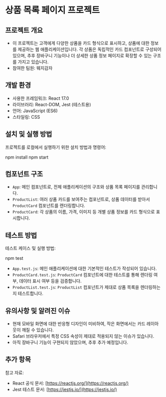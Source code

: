 # 상품 목록 페이지 프로젝트

## 프로젝트 개요

- 이 프로젝트는 고객에게 다양한 상품을 카드 형식으로 표시하고, 상품에 대한 정보를 제공하는 웹 애플리케이션입니다. 각 상품은 독립적인 카드 컴포넌트로 구성되어 있으며, 추후 장바구니 기능이나 더 상세한 상품 정보 페이지로 확장할 수 있는 구조를 가지고 있습니다.
- 참여한 팀원: 웨지감자

## 개발 환경

- 사용한 프레임워크: React 17.0
- 라이브러리: React-DOM, Jest (테스트용)
- 언어: JavaScript (ES6)
- 스타일링: CSS

## 설치 및 실행 방법

프로젝트를 로컬에서 실행하기 위한 설치 방법과 명령어:

npm install
npm start

## 컴포넌트 구조

- `App`: 메인 컴포넌트로, 전체 애플리케이션의 구조와 상품 목록 페이지를 관리합니다.
- `ProductList`: 여러 상품 카드를 보여주는 컴포넌트로, 상품 데이터를 받아서 `ProductCard` 컴포넌트를 렌더링합니다.
- `ProductCard`: 각 상품의 이름, 가격, 이미지 등 개별 상품 정보를 카드 형식으로 표시합니다.

## 테스트 방법

테스트 케이스 및 실행 방법:

npm test

- `App.test.js`: 메인 애플리케이션에 대한 기본적인 테스트가 작성되어 있습니다.
- `ProductCard.test.js`: `ProductCard` 컴포넌트에 대한 테스트를 통해 렌더링 여부, 데이터 표시 여부 등을 검증합니다.
- `ProductList.test.js`: `ProductList` 컴포넌트가 제대로 상품 목록을 렌더링하는지 테스트합니다.

## 유의사항 및 알려진 이슈

- 현재 모바일 화면에 대한 반응형 디자인이 미비하여, 작은 화면에서는 카드 레이아웃이 깨질 수 있습니다.
- Safari 브라우저에서 특정 CSS 속성이 제대로 적용되지 않는 이슈가 있습니다.
- 아직 장바구니 기능이 구현되지 않았으며, 추후 추가 예정입니다.

## 추가 항목

참고 자료:
- React 공식 문서: [https://reactjs.org/](https://reactjs.org/)
- Jest 테스트 문서: [https://jestjs.io/](https://jestjs.io/) 
